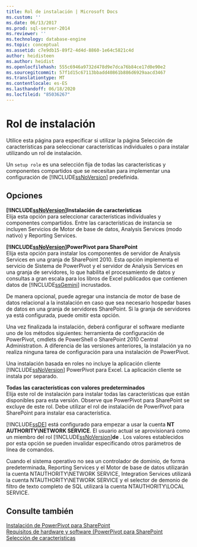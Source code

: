 ```yaml
---
title: Rol de instalación | Microsoft Docs
ms.custom: ''
ms.date: 06/13/2017
ms.prod: sql-server-2014
ms.reviewer: ''
ms.technology: database-engine
ms.topic: conceptual
ms.assetid: c7e9db15-89f2-4d4d-8860-1e64c5821c4d
author: heidisteen
ms.author: heidist
ms.openlocfilehash: 555c6946a9732d478d9e7dca76b84ce17d0e90e2
ms.sourcegitcommit: 57f1d15c67113bbadd40861b886d6929aacd3467
ms.translationtype: MT
ms.contentlocale: es-ES
ms.lasthandoff: 06/18/2020
ms.locfileid: "85036267"
---
```

# <a name="setup-role"></a>Rol de instalación
  Utilice esta página para especificar si utilizar la página Selección de características para seleccionar características individuales o para instalar utilizando un rol de instalación.  
  
 Un `setup role` es una selección fija de todas las características y componentes compartidos que se necesitan para implementar una configuración de [!INCLUDE[ssNoVersion](../../includes/ssnoversion-md.md)] predefinida.  
  
## <a name="options"></a>Opciones  
 **[!INCLUDE[ssNoVersion](../../includes/ssnoversion-md.md)]Instalación de características**  
 Elija esta opción para seleccionar características individuales y componentes compartidos. Entre las características de instancia se incluyen Servicios de Motor de base de datos, Analysis Services (modo nativo) y Reporting Services.  
  
 **[!INCLUDE[ssNoVersion](../../includes/ssnoversion-md.md)]PowerPivot para SharePoint**  
 Elija esta opción para instalar los componentes de servidor de Analysis Services en una granja de SharePoint 2010. Esta opción implementa el servicio de Sistema de PowerPivot y el servidor de Analysis Services en una granja de servidores, lo que habilita el procesamiento de datos y consultas a gran escala para los libros de Excel publicados que contienen datos de [!INCLUDE[ssGemini](../../includes/ssgemini-md.md)] incrustados.  
  
 De manera opcional, puede agregar una instancia de motor de base de datos relacional a la instalación en caso que sea necesario hospedar bases de datos en una granja de servidores SharePoint. Si la granja de servidores ya está configurada, puede omitir esta opción.  
  
 Una vez finalizada la instalación, deberá configurar el software mediante uno de los métodos siguientes: herramienta de configuración de PowerPivot, cmdlets de PowerShell o SharePoint 2010 Central Administration. A diferencia de las versiones anteriores, la instalación ya no realiza ninguna tarea de configuración para una instalación de PowerPivot.  
  
 Una instalación basada en roles no incluye la aplicación cliente [!INCLUDE[ssNoVersion](../../includes/ssnoversion-md.md)] PowerPivot para Excel. La aplicación cliente se instala por separado.  
  
 **Todas las características con valores predeterminados**  
 Elija este rol de instalación para instalar todas las características que están disponibles para esta versión. Observe que PowerPivot para SharePoint se excluye de este rol. Debe utilizar el rol de instalación de PowerPivot para SharePoint para instalar esa característica.  
  
 [!INCLUDE[ssDE](../../includes/ssde-md.md)] está configurado para empezar a usar la cuenta **NT AUTHORITY\NETWORK SERVICE**. El usuario actual se aprovisionará como un miembro del rol [!INCLUDE[ssNoVersion](../../includes/ssnoversion-md.md)]**de** . Los valores establecidos por esta opción se pueden invalidar especificando otros parámetros de línea de comandos.  
  
 Cuando el sistema operativo no sea un controlador de dominio, de forma predeterminada, Reporting Services y el Motor de base de datos utilizarán la cuenta NTAUTHORITY\NETWORK SERVICE, Integration Services utilizará la cuenta NTAUTHORITY\NETWORK SERVICE y el selector de demonio de filtro de texto completo de SQL utilizará la cuenta NTAUTHORITY\LOCAL SERVICE.  
  
## <a name="see-also"></a>Consulte también  
 [Instalación de PowerPivot para SharePoint](https://go.microsoft.com/fwlink/?LinkId=206906)   
 [Requisitos de hardware y software (PowerPivot para SharePoint](https://go.microsoft.com/fwlink/?LinkId=216823)   
 [Selección de características](../../../2014/sql-server/install/feature-selection.md)  
  
  
